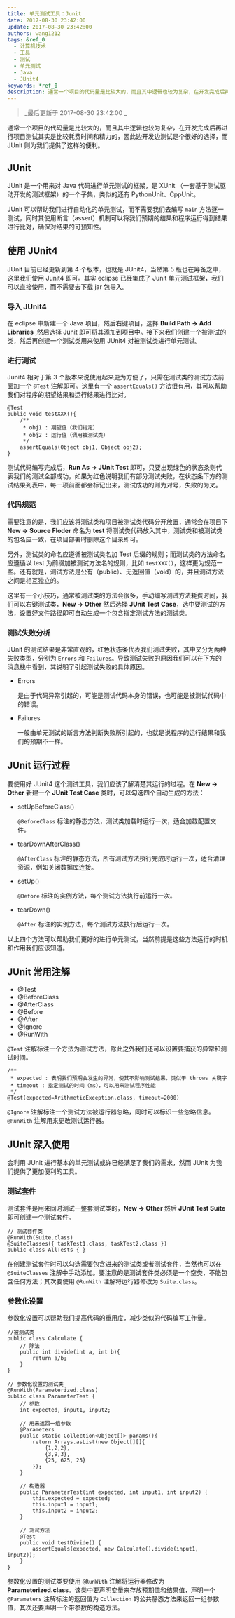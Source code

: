 ```yaml
---
title: 单元测试工具：Junit
date: 2017-08-30 23:42:00
update: 2017-08-30 23:42:00
authors: wang1212
tags: &ref_0
  - 计算机技术
  - 工具
  - 测试
  - 单元测试
  - Java
  - JUnit4
keywords: *ref_0
description: 通常一个项目的代码量是比较大的，而且其中逻辑也较为复杂，在开发完成后再进行项目测试其实是比较耗费时间和精力的，因此边开发边测试是个很好的选择，而 JUnit 则为我们提供了这样的便利。
---
```


> _最后更新于 2017-08-30 23:42:00 _

通常一个项目的代码量是比较大的，而且其中逻辑也较为复杂，在开发完成后再进行项目测试其实是比较耗费时间和精力的，因此边开发边测试是个很好的选择，而 JUnit 则为我们提供了这样的便利。

<!-- truncate -->

## JUnit

JUnit 是一个用来对 Java 代码进行单元测试的框架，是 XUnit （一套基于测试驱动开发的测试框架）的一个子集，类似的还有 PythonUnit、CppUnit。

JUnit 可以帮助我们进行自动化的单元测试，而不需要我们去编写 `main` 方法逐一测试，同时其使用断言（assert）机制可以将我们预期的结果和程序运行得到结果进行比对，确保对结果的可预知性。

## 使用 JUnit4

JUnit 目前已经更新到第 4 个版本，也就是 JUnit4，当然第 5 版也在筹备之中，这里我们使用 Junit4 即可。其实 eclipse 已经集成了 Junit 单元测试框架，我们可以直接使用，而不需要去下载 jar 包导入。

### 导入 JUnit4

在 eclipse 中新建一个 Java 项目，然后<kbd>右键</kbd>项目，选择 **Build Path -> Add Libraries** ,然后选择 Junit 即可将其添加到项目中。接下来我们创建一个被测试的类，然后再创建一个测试类用来使用 JUnit4 对被测试类进行单元测试。

### 进行测试

Junit4 相对于第 3 个版本来说使用起来更为方便了，只需在测试类的测试方法前面加一个 `@Test` 注解即可。这里有一个 `assertEquals()` 方法很有用，其可以帮助我们对程序的期望结果和运行结果进行比对。

    @Test
    public void testXXX(){
        /**
         * obj1 : 期望值（我们指定）
         * obj2 : 运行值（调用被测试类）
         */
        assertEquals(Object obj1, Object obj2);
    }

测试代码编写完成后，**Run As -> JUnit Test** 即可，只要出现绿色的状态条则代表我们的测试全部成功，如果为红色说明我们有部分测试失败，在状态条下方的测试结果列表中，每一项前面都会标记出来，测试成功的则为对号，失败的为叉。

### 代码规范

需要注意的是，我们应该将测试类和项目被测试类代码分开放置，通常会在项目下 **New -> Source Floder** 命名为 **test** 将测试类代码放入其中，测试类和被测试类的包名应一致，在项目部署时删除这个目录即可。

另外，测试类的命名应遵循被测试类名加 Test 后缀的规则；而测试类的方法命名应遵循以 test 为前缀加被测试方法名的规则，比如 `testXXX()`，这样更为规范一些。还有就是，测试方法是公有（public）、无返回值（void）的，并且测试方法之间是相互独立的。

这里有一个小技巧，通常被测试类的方法会很多，手动编写测试方法耗费时间，我们可以<kbd>右键</kbd>测试类，**New -> Other** 然后选择 **JUnit Test Case**，选中要测试的方法，设置好文件路径即可自动生成一个包含指定测试方法的测试类。

### 测试失败分析

JUnit 的测试结果是非常直观的，红色状态条代表我们测试失败，其中又分为两种失败类型，分别为 `Errors` 和 `Failures`。导致测试失败的原因我们可以在下方的消息栈中看到，其说明了引起测试失败的具体原因。

- Errors

  是由于代码异常引起的，可能是测试代码本身的错误，也可能是被测试代码中的错误。

- Failures

  一般由单元测试的断言方法判断失败所引起的，也就是说程序的运行结果和我们的预期不一样。

## JUnit 运行过程

要使用好 JUnit4 这个测试工具，我们应该了解清楚其运行的过程。在 **New -> Other** 新建一个 **JUnit Test Case** 类时，可以勾选四个自动生成的方法：

- setUpBeforeClass()

  `@BeforeClass` 标注的静态方法，测试类加载时运行一次，适合加载配置文件。

- tearDownAfterClass()

  `@AfterClass` 标注的静态方法，所有测试方法执行完成时运行一次，适合清理资源，例如关闭数据库连接。

- setUp()

  `@Before` 标注的实例方法，每个测试方法执行前运行一次。

- tearDown()

  `@After` 标注的实例方法，每个测试方法执行后运行一次。

以上四个方法可以帮助我们更好的进行单元测试，当然前提是这些方法运行的时机和作用我们应该知道。

## JUnit 常用注解

- @Test
- @BeforeClass
- @AfterClass
- @Before
- @After
- @Ignore
- @RunWith

`@Test` 注解标注一个方法为测试方法，除此之外我们还可以设置要捕获的异常和测试时间。

    /**
     * expected : 表明我们预期会发生的异常，使其不影响测试结果，类似于 throws 关键字
     * timeout : 指定测试的时间（ms），可以用来测试程序性能
     */
    @Test(expected=ArithmeticException.class, timeout=2000)

`@Ignore` 注解标注一个测试方法被运行器忽略，同时可以标识一些忽略信息。`@RunWith` 注解用来更改测试运行器。

## JUnit 深入使用

会利用 JUnit 进行基本的单元测试或许已经满足了我们的需求，然而 JUnit 为我们提供了更加便利的工具。

### 测试套件

测试套件是用来同时测试一整套测试类的，**New -> Other** 然后 **JUnit Test Suite** 即可创建一个测试套件。

    // 测试套件类
    @RunWith(Suite.class)
    @SuiteClasses({ taskTest1.class, taskTest2.class })
    public class AllTests { }

在创建测试套件时可以勾选需要包含进来的测试类或者测试套件，当然也可以在 `@SuiteClasses` 注解中手动添加。要注意的是测试套件类必须是一个空类，不能包含任何方法；其次要使用 `@RunWith` 注解将运行器修改为 `Suite.class`。

### 参数化设置

参数化设置可以帮助我们提高代码的重用度，减少类似的代码编写工作量。

    //被测试类
    public class Calculate {
        // 除法
        public int divide(int a, int b){
            return a/b;
        }
    }

    // 参数化设置的测试类
    @RunWith(Parameterized.class)
    public class ParameterTest {
        // 参数
        int expected, input1, input2;

        // 用来返回一组参数
        @Parameters
        public static Collection<Object[]> params(){
            return Arrays.asList(new Object[][]{
                {1,2,2},
                {3,9,3},
                {25, 625, 25}
            });
        }

        // 构造器
        public ParameterTest(int expected, int input1, int input2) {
            this.expected = expected;
            this.input1 = input1;
            this.input2 = input2;
        }

        // 测试方法
        @Test
        public void testDivide() {
            assertEquals(expected, new Calculate().divide(input1, input2));
        }
    }

参数化设置的测试类要使用 `@RunWith` 注解将运行器修改为 **Parameterized.class**。该类中要声明变量来存放预期值和结果值，声明一个 `@Parameters` 注解标注的返回值为 `Collection` 的公共静态方法来返回一组参数值，其次还要声明一个带参数的构造方法。
